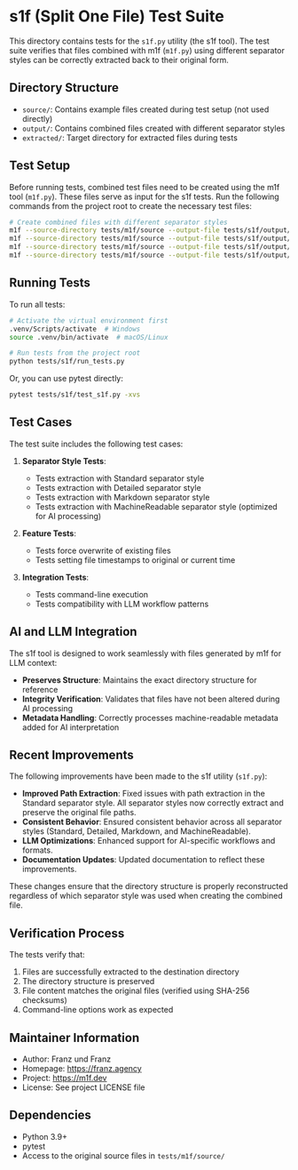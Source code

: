 # s1f (Split One File) Test Suite

This directory contains tests for the `s1f.py` utility (the s1f tool). The test
suite verifies that files combined with m1f (`m1f.py`) using different separator
styles can be correctly extracted back to their original form.

## Directory Structure

- `source/`: Contains example files created during test setup (not used
  directly)
- `output/`: Contains combined files created with different separator styles
- `extracted/`: Target directory for extracted files during tests

## Test Setup

Before running tests, combined test files need to be created using the m1f tool
(`m1f.py`). These files serve as input for the s1f tests. Run the following
commands from the project root to create the necessary test files:

```bash
# Create combined files with different separator styles
m1f --source-directory tests/m1f/source --output-file tests/s1f/output/standard.txt --separator-style Standard --force
m1f --source-directory tests/m1f/source --output-file tests/s1f/output/detailed.txt --separator-style Detailed --force
m1f --source-directory tests/m1f/source --output-file tests/s1f/output/markdown.txt --separator-style Markdown --force
m1f --source-directory tests/m1f/source --output-file tests/s1f/output/machinereadable.txt --separator-style MachineReadable --force
```

## Running Tests

To run all tests:

```bash
# Activate the virtual environment first
.venv/Scripts/activate  # Windows
source .venv/bin/activate  # macOS/Linux

# Run tests from the project root
python tests/s1f/run_tests.py
```

Or, you can use pytest directly:

```bash
pytest tests/s1f/test_s1f.py -xvs
```

## Test Cases

The test suite includes the following test cases:

1. **Separator Style Tests**:
   - Tests extraction with Standard separator style
   - Tests extraction with Detailed separator style
   - Tests extraction with Markdown separator style
   - Tests extraction with MachineReadable separator style (optimized for AI
     processing)

2. **Feature Tests**:
   - Tests force overwrite of existing files
   - Tests setting file timestamps to original or current time

3. **Integration Tests**:
   - Tests command-line execution
   - Tests compatibility with LLM workflow patterns

## AI and LLM Integration

The s1f tool is designed to work seamlessly with files generated by m1f for LLM
context:

- **Preserves Structure**: Maintains the exact directory structure for reference
- **Integrity Verification**: Validates that files have not been altered during
  AI processing
- **Metadata Handling**: Correctly processes machine-readable metadata added for
  AI interpretation

## Recent Improvements

The following improvements have been made to the s1f utility (`s1f.py`):

- **Improved Path Extraction**: Fixed issues with path extraction in the
  Standard separator style. All separator styles now correctly extract and
  preserve the original file paths.
- **Consistent Behavior**: Ensured consistent behavior across all separator
  styles (Standard, Detailed, Markdown, and MachineReadable).
- **LLM Optimizations**: Enhanced support for AI-specific workflows and formats.
- **Documentation Updates**: Updated documentation to reflect these
  improvements.

These changes ensure that the directory structure is properly reconstructed
regardless of which separator style was used when creating the combined file.

## Verification Process

The tests verify that:

1. Files are successfully extracted to the destination directory
2. The directory structure is preserved
3. File content matches the original files (verified using SHA-256 checksums)
4. Command-line options work as expected

## Maintainer Information

- Author: Franz und Franz
- Homepage: https://franz.agency
- Project: https://m1f.dev
- License: See project LICENSE file

## Dependencies

- Python 3.9+
- pytest
- Access to the original source files in `tests/m1f/source/`
